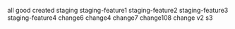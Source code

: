 all good
created staging
staging-feature1
staging-feature2
staging-feature3
staging-feature4
change6
change4
change7
change108
change v2
s3